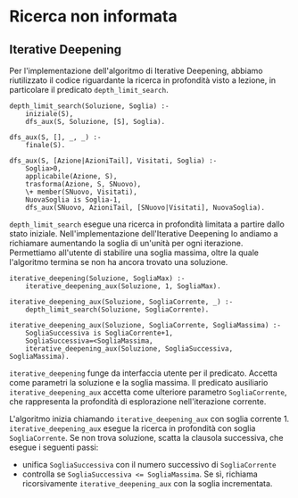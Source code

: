 <!-- -->

# Ricerca non informata

## Iterative Deepening

Per l'implementazione dell'algoritmo di Iterative Deepening, abbiamo
riutilizzato il codice riguardante la ricerca in profondità visto a lezione, in
particolare il predicato `depth_limit_search`.

``` {.prolog}
depth_limit_search(Soluzione, Soglia) :-
    iniziale(S),
    dfs_aux(S, Soluzione, [S], Soglia).

dfs_aux(S, [], _, _) :-
    finale(S).

dfs_aux(S, [Azione|AzioniTail], Visitati, Soglia) :-
    Soglia>0,
    applicabile(Azione, S),
    trasforma(Azione, S, SNuovo),
    \+ member(SNuovo, Visitati),
    NuovaSoglia is Soglia-1,
    dfs_aux(SNuovo, AzioniTail, [SNuovo|Visitati], NuovaSoglia).
```

`depth_limit_search` esegue una ricerca in profondità limitata a partire dallo
stato iniziale. Nell'implementazione dell'Iterative Deepening lo andiamo a
richiamare aumentando la soglia di un'unità per ogni iterazione. Permettiamo
all'utente di stabilire una soglia massima, oltre la quale l'algoritmo termina
se non ha ancora trovato una soluzione.

``` {.prolog}
iterative_deepening(Soluzione, SogliaMax) :-
    iterative_deepening_aux(Soluzione, 1, SogliaMax).

iterative_deepening_aux(Soluzione, SogliaCorrente, _) :-
    depth_limit_search(Soluzione, SogliaCorrente).

iterative_deepening_aux(Soluzione, SogliaCorrente, SogliaMassima) :-
    SogliaSuccessiva is SogliaCorrente+1,
    SogliaSuccessiva=<SogliaMassima,
    iterative_deepening_aux(Soluzione, SogliaSuccessiva, SogliaMassima).
```

`iterative_deepening` funge da interfaccia utente per il predicato. Accetta
come parametri la soluzione e la soglia massima. Il predicato ausiliario
`iterative_deepening_aux` accetta come ulteriore parametro `SogliaCorrente`,
che rappresenta la profondità di esplorazione nell'iterazione corrente.

L'algoritmo inizia chiamando `iterative_deepening_aux` con soglia corrente 1.\
`iterative_deepening_aux` esegue la ricerca in profondità con soglia
`SogliaCorrente`. Se non trova soluzione, scatta la clausola successiva, che
esegue i seguenti passi:

-   unifica `SogliaSuccessiva` con il numero successivo di `SogliaCorrente`
-   controlla se `SogliaSuccessiva <= SogliaMassima`. Se sì, richiama
    ricorsivamente `iterative_deepening_aux` con la soglia incrementata.

